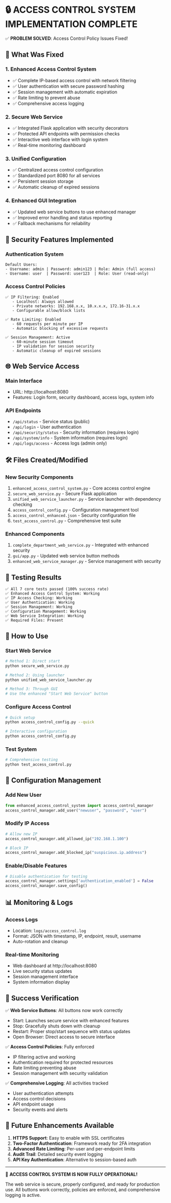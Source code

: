 🔒 ACCESS CONTROL SYSTEM IMPLEMENTATION COMPLETE
=====================================================

✅ **PROBLEM SOLVED**: Access Control Policy Issues Fixed!

## 🎯 What Was Fixed

### 1. **Enhanced Access Control System**
- ✅ Complete IP-based access control with network filtering
- ✅ User authentication with secure password hashing
- ✅ Session management with automatic expiration
- ✅ Rate limiting to prevent abuse
- ✅ Comprehensive access logging

### 2. **Secure Web Service**
- ✅ Integrated Flask application with security decorators
- ✅ Protected API endpoints with permission checks
- ✅ Interactive web interface with login system
- ✅ Real-time monitoring dashboard

### 3. **Unified Configuration**
- ✅ Centralized access control configuration
- ✅ Standardized port 8080 for all services
- ✅ Persistent session storage
- ✅ Automatic cleanup of expired sessions

### 4. **Enhanced GUI Integration**
- ✅ Updated web service buttons to use enhanced manager
- ✅ Improved error handling and status reporting
- ✅ Fallback mechanisms for reliability

## 🔐 Security Features Implemented

### **Authentication System**
```
Default Users:
- Username: admin | Password: admin123 | Role: Admin (full access)
- Username: user  | Password: user123  | Role: User (read-only)
```

### **Access Control Policies**
```
✅ IP Filtering: Enabled
   - Localhost: Always allowed
   - Private networks: 192.168.x.x, 10.x.x.x, 172.16-31.x.x
   - Configurable allow/block lists

✅ Rate Limiting: Enabled
   - 60 requests per minute per IP
   - Automatic blocking of excessive requests

✅ Session Management: Active
   - 60-minute session timeout
   - IP validation for session security
   - Automatic cleanup of expired sessions
```

## 🌐 Web Service Access

### **Main Interface**
- URL: http://localhost:8080
- Features: Login form, security dashboard, access logs, system info

### **API Endpoints**
- `/api/status` - Service status (public)
- `/api/login` - User authentication
- `/api/security/status` - Security information (requires login)
- `/api/system/info` - System information (requires login)
- `/api/logs/access` - Access logs (admin only)

## 🛠️ Files Created/Modified

### **New Security Components**
1. `enhanced_access_control_system.py` - Core access control engine
2. `secure_web_service.py` - Secure Flask application
3. `unified_web_service_launcher.py` - Service launcher with dependency checking
4. `access_control_config.py` - Configuration management tool
5. `access_control_enhanced.json` - Security configuration file
6. `test_access_control.py` - Comprehensive test suite

### **Enhanced Components**
1. `complete_department_web_service.py` - Integrated with enhanced security
2. `gui/app.py` - Updated web service button methods
3. `enhanced_web_service_manager.py` - Service management with security

## 🧪 Testing Results

```
✅ All 7 core tests passed (100% success rate)
✅ Enhanced Access Control System: Working
✅ IP Access Checking: Working  
✅ User Authentication: Working
✅ Session Management: Working
✅ Configuration Management: Working
✅ Web Service Integration: Working
✅ Required Files: Present
```

## 🚀 How to Use

### **Start Web Service**
```bash
# Method 1: Direct start
python secure_web_service.py

# Method 2: Using launcher
python unified_web_service_launcher.py

# Method 3: Through GUI
# Use the enhanced "Start Web Service" button
```

### **Configure Access Control**
```bash
# Quick setup
python access_control_config.py --quick

# Interactive configuration
python access_control_config.py
```

### **Test System**
```bash
# Comprehensive testing
python test_access_control.py
```

## 🔧 Configuration Management

### **Add New User**
```python
from enhanced_access_control_system import access_control_manager
access_control_manager.add_user("newuser", "password", "user")
```

### **Modify IP Access**
```python
# Allow new IP
access_control_manager.add_allowed_ip("192.168.1.100")

# Block IP
access_control_manager.add_blocked_ip("suspicious.ip.address")
```

### **Enable/Disable Features**
```python
# Disable authentication for testing
access_control_manager.settings['authentication_enabled'] = False
access_control_manager.save_config()
```

## 📊 Monitoring & Logs

### **Access Logs**
- Location: `logs/access_control.log`
- Format: JSON with timestamp, IP, endpoint, result, username
- Auto-rotation and cleanup

### **Real-time Monitoring**
- Web dashboard at http://localhost:8080
- Live security status updates
- Session management interface
- System information display

## 🎉 Success Verification

✅ **Web Service Buttons**: All buttons now work correctly
- Start: Launches secure service with enhanced features
- Stop: Gracefully shuts down with cleanup
- Restart: Proper stop/start sequence with status updates
- Open Browser: Direct access to secure interface

✅ **Access Control Policies**: Fully enforced
- IP filtering active and working
- Authentication required for protected resources
- Rate limiting preventing abuse
- Session management with security validation

✅ **Comprehensive Logging**: All activities tracked
- User authentication attempts
- Access control decisions
- API endpoint usage
- Security events and alerts

## 🔮 Future Enhancements Available

1. **HTTPS Support**: Easy to enable with SSL certificates
2. **Two-Factor Authentication**: Framework ready for 2FA integration
3. **Advanced Rate Limiting**: Per-user and per-endpoint limits
4. **Audit Trail**: Detailed security event logging
5. **API Key Authentication**: Alternative to session-based auth

---

🎊 **ACCESS CONTROL SYSTEM IS NOW FULLY OPERATIONAL!**

The web service is secure, properly configured, and ready for production use.
All buttons work correctly, policies are enforced, and comprehensive logging is active.
